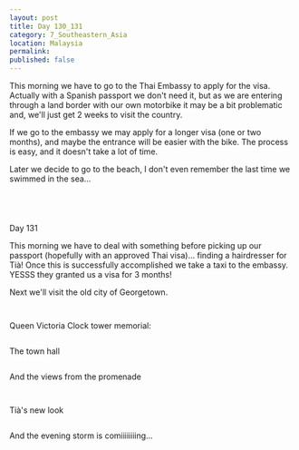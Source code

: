 ```yaml
---
layout: post
title: Day 130_131
category: 7_Southeastern_Asia
location: Malaysia
permalink: 
published: false
---
```


This morning we have to go to the Thai Embassy to apply for the visa. Actually with a Spanish passport we don't need it, but as we are entering through a land border with our own motorbike it may be a bit problematic and, we'll just get 2 weeks to visit the country. 

If we go to the embassy we may apply for a longer visa (one or two months), and maybe the entrance will be easier with the bike. The process is easy, and it doesn't take a lot of time. 

Later we decide to go to the beach, I don't even remember the last time we swimmed in the sea...

<p><a
href="https://lh3.googleusercontent.com/dVFnl0O2LkkD9wVecxtlilibvAgEHMqvu9l2FqhE1MfZDFZ9zJVMZPKaVToiVzmaEXIQJccixySgACeOxXvPU1GhKaSZb4qv8i0BND2wwIHHFcSOv45BHoub57fzdnpApMN_iYJVDi841lRaY-uNf84OcRo2pdZqSfobOw8enTKAZM9amY25W6MkWADB6GIF8dSTkpii-ki0q3UxZATNVaao3xWR2hShAVBlZG0hdjvEb_iZYx4Q4HKO3IgQNj92S9VlPEQ6paWAMC6pFKWZ2P3OG4VGWLfqB-JYTd1x4e00NnFbBkKoo3qtsRpbuFKPI8u_0DMifdus15CljiYScxez_wMApSYzr1seZh_syVWj0glLaMKgyJVA7wvvyU-DdFQrXHIuu9hsFRYE1lvd1dya5EfxeXSYP-FuI7il0iRCwYDzP11W2ijibtbzUzDii4KR5e3g_cxTtPbbF5tu9fS6Zj-DkqPCM5_25TRAwui0GrfyszoqAtHuXjAaqpp6wBBhsnWCLdBLtqO5alXXUFj__JcrIG3Q2JXVB20QcvOo6N0CvLaO5oWvxj2JItv74STj0wzghE9nf1Zz8cTUqxpqbAksCJ5yaCpMV1p8zO3u_lI7iir7qTv9n6hJdq4Zyu9V3itxROTe7fxTLa9xOWdDSk-zW7oKXFcbTxwRyRU-NdNDEqrIBom4A-rUPw3n6ABQM2K_jdoJU8mK41U=w669-h502-no"><img 
src="https://lh3.googleusercontent.com/dVFnl0O2LkkD9wVecxtlilibvAgEHMqvu9l2FqhE1MfZDFZ9zJVMZPKaVToiVzmaEXIQJccixySgACeOxXvPU1GhKaSZb4qv8i0BND2wwIHHFcSOv45BHoub57fzdnpApMN_iYJVDi841lRaY-uNf84OcRo2pdZqSfobOw8enTKAZM9amY25W6MkWADB6GIF8dSTkpii-ki0q3UxZATNVaao3xWR2hShAVBlZG0hdjvEb_iZYx4Q4HKO3IgQNj92S9VlPEQ6paWAMC6pFKWZ2P3OG4VGWLfqB-JYTd1x4e00NnFbBkKoo3qtsRpbuFKPI8u_0DMifdus15CljiYScxez_wMApSYzr1seZh_syVWj0glLaMKgyJVA7wvvyU-DdFQrXHIuu9hsFRYE1lvd1dya5EfxeXSYP-FuI7il0iRCwYDzP11W2ijibtbzUzDii4KR5e3g_cxTtPbbF5tu9fS6Zj-DkqPCM5_25TRAwui0GrfyszoqAtHuXjAaqpp6wBBhsnWCLdBLtqO5alXXUFj__JcrIG3Q2JXVB20QcvOo6N0CvLaO5oWvxj2JItv74STj0wzghE9nf1Zz8cTUqxpqbAksCJ5yaCpMV1p8zO3u_lI7iir7qTv9n6hJdq4Zyu9V3itxROTe7fxTLa9xOWdDSk-zW7oKXFcbTxwRyRU-NdNDEqrIBom4A-rUPw3n6ABQM2K_jdoJU8mK41U=w669-h502-no" class="oversize" alt=""></a></p>

<p><a
href="https://lh3.googleusercontent.com/94v5LDEufcKjY1vTWahRW7pZeiYkPiH40xURlokdCYkU3q3f7lsKwAeSa-qQh_vOO-4gAfLkx8NZ4I_ATRajfTLe-TodVGPUdYNzPQ--oY-D_qOMQvgN8XSor4e2WwF5Yt9PkiEssz828IQTS2fOhuTS6PzVf8T_sBaKojkJLNU8K8nrLJxFEbjXPaq4kEZi2GirmxiOtjS1x24TkEMslPtMUq4qjdn9H5LXsgFwayU4GyRytC3qQEepRQV22TMtiVldsSo2FirCaJ9Ed8E1Wl6g_V-tX6W-q26OjNZQNDAnWlDJZxB81x6oZ-wRTT4yV8ocS-bfFEKuXoJHtEEs5R8pbeCW5k-KzJLELGta2n3fc-XnDc4d9QOEAXgJOj0C_Y76gXKWd-haIm4x2cpSeyBSKRXR-jsySDQrUwfWpki9j15Jpigc8-DYLU702aikafsvn_hkhaShn2lDgmyVz5McSrjnS3J6x7fKjfsNj1In8xgH1bzq5x4Gnl0ZqKJY7XrnUQQVfV3Ipa0nKLU_fQs2QriuM34kPHkNZftqRG4BECxUOK7beTsBu8jhEnVGJXnSMBw46bE-ACNIwCeaQdA39IR81d50veCC9Esp5zCERxOMgWUPb--dOSRuzODivL9mtplK0uuJi2rkS2e9yfkLZ3FLGoesAzrvS4yzWT0DL6Hd0JLocvAwtJaAeJ0F7T04eqXRZbpcoE1U23k=w669-h502-no"><img 
src="https://lh3.googleusercontent.com/94v5LDEufcKjY1vTWahRW7pZeiYkPiH40xURlokdCYkU3q3f7lsKwAeSa-qQh_vOO-4gAfLkx8NZ4I_ATRajfTLe-TodVGPUdYNzPQ--oY-D_qOMQvgN8XSor4e2WwF5Yt9PkiEssz828IQTS2fOhuTS6PzVf8T_sBaKojkJLNU8K8nrLJxFEbjXPaq4kEZi2GirmxiOtjS1x24TkEMslPtMUq4qjdn9H5LXsgFwayU4GyRytC3qQEepRQV22TMtiVldsSo2FirCaJ9Ed8E1Wl6g_V-tX6W-q26OjNZQNDAnWlDJZxB81x6oZ-wRTT4yV8ocS-bfFEKuXoJHtEEs5R8pbeCW5k-KzJLELGta2n3fc-XnDc4d9QOEAXgJOj0C_Y76gXKWd-haIm4x2cpSeyBSKRXR-jsySDQrUwfWpki9j15Jpigc8-DYLU702aikafsvn_hkhaShn2lDgmyVz5McSrjnS3J6x7fKjfsNj1In8xgH1bzq5x4Gnl0ZqKJY7XrnUQQVfV3Ipa0nKLU_fQs2QriuM34kPHkNZftqRG4BECxUOK7beTsBu8jhEnVGJXnSMBw46bE-ACNIwCeaQdA39IR81d50veCC9Esp5zCERxOMgWUPb--dOSRuzODivL9mtplK0uuJi2rkS2e9yfkLZ3FLGoesAzrvS4yzWT0DL6Hd0JLocvAwtJaAeJ0F7T04eqXRZbpcoE1U23k=w669-h502-no" class="oversize" alt=""></a></p>

<p><a
href="https://lh3.googleusercontent.com/QkGb214pWoPQmwwZ5Y4N3ZWCnAcIyRAbcC1SAddPczvH5bBSmNkVwIkhFSYzoyyVuC-_ksEWc24cO0_1chvhfQnCt1QSahqKcjUKfve0eHf0OHWT5vxSja8XDsnDFb9UugGC0FvEg7wwlegShnACbzAj1pZ2XK-Srg10Z9ba8wSEAsRz_gn9AWa63QsP0h-WIs8vNZ-559nj9knSyIYOLmQBpELpPfke_rjwYKFlqo137NEZuUYlZlmcBPpxFTpb9TPXYYQvM1VEiwAJkBoqtT6RQMiFi6LPu093x5lHGRzBBzGzOJvB3CKjvWa0_IFoNxieNqjng_sXB6Cv8S1inBYBdYzD_ZHCHUsg1AoaGUwLFz7OB7n4ekg2x7DNlrrhPGMahDmONHdo4Mu0mgleQ960XW4yF5130Ouxm2GL7iFQXotX5AfrABGsUaRpMX3xU8qwxFr2Y_sKjnx2lyqlDqczl0intvDG7As7spREx366KVlXZfLp5yJo6DPzgVGSE7WW4UlykwmCx9ysQXAXHn3M6VJh7O4jEDgy_NWom6ldKndGrcuYpFeKOkpVUqORUq19nb2G_JfVg31nSNx0mH4XRFvK3_jnrl5to7Ua9FU_KUZ_ayADPcEQnzlbnPP_IBRkBpIUKPFUB5Y3GulNx7eg_j4_AgcaHged5gXzrjoou3ySxEgjrjWwQUdAXwVECVBd8cKMueKVV3cpk3o=w669-h502-no"><img 
src="https://lh3.googleusercontent.com/QkGb214pWoPQmwwZ5Y4N3ZWCnAcIyRAbcC1SAddPczvH5bBSmNkVwIkhFSYzoyyVuC-_ksEWc24cO0_1chvhfQnCt1QSahqKcjUKfve0eHf0OHWT5vxSja8XDsnDFb9UugGC0FvEg7wwlegShnACbzAj1pZ2XK-Srg10Z9ba8wSEAsRz_gn9AWa63QsP0h-WIs8vNZ-559nj9knSyIYOLmQBpELpPfke_rjwYKFlqo137NEZuUYlZlmcBPpxFTpb9TPXYYQvM1VEiwAJkBoqtT6RQMiFi6LPu093x5lHGRzBBzGzOJvB3CKjvWa0_IFoNxieNqjng_sXB6Cv8S1inBYBdYzD_ZHCHUsg1AoaGUwLFz7OB7n4ekg2x7DNlrrhPGMahDmONHdo4Mu0mgleQ960XW4yF5130Ouxm2GL7iFQXotX5AfrABGsUaRpMX3xU8qwxFr2Y_sKjnx2lyqlDqczl0intvDG7As7spREx366KVlXZfLp5yJo6DPzgVGSE7WW4UlykwmCx9ysQXAXHn3M6VJh7O4jEDgy_NWom6ldKndGrcuYpFeKOkpVUqORUq19nb2G_JfVg31nSNx0mH4XRFvK3_jnrl5to7Ua9FU_KUZ_ayADPcEQnzlbnPP_IBRkBpIUKPFUB5Y3GulNx7eg_j4_AgcaHged5gXzrjoou3ySxEgjrjWwQUdAXwVECVBd8cKMueKVV3cpk3o=w669-h502-no" class="oversize" alt=""></a></p>

<p><a
href="https://lh3.googleusercontent.com/MixkDd4bFbR3wjZGeGQDpQqyFzWrudlXBWzLlC86wV2kMe0NfFA7aCEDmt8WqtlSp5370RIw0tlVm0XXk3FCdHn_5JwUQq7jsSDcS2drsIobNu8M-ZGO6oHM_6-ySUbVlBILntzwS5K1L7DDLCe1boMKfsxY5ZqzbqwoOAcwwD_7V7M86dJdsVKPwYhLqXh7TeHXaJSuqGI-QhiBwev40ecDqD0USeqJCy0qWX4ympLNJaxsX_RjeMGQ73yVLxFnd7-N6V1_zTmZl8apm4E1eiWoEr9HbhHU3NGGnbW00f8v6-9cVmzQz6b66iuawkUO7kfSXInlA0oKe18E5rxBF8OiMY1uXyA7QcoLuNjdHI2rM5teA24Qq0lNdlfeHJZhyhGIWmvCNrKZlfx4VtydBxSXso2JsW5-RMyjwJknB5Dm0W-zpD3BqpC3bGPFcIhwKuHyEmHv2Kz9n-meuODFYyV-Q7JHLXp9_AqLOqZncrysenkNxBVm2LekLI5Fue3J378nUeLSrluJse4Q2V86I5o-KxN4reblDKB4A_6LsB9eD13avhsz_ZWfHPmujZtRywXgVq2WvriWC7Ikhj9jhpY6-dxMHS7-lFSNEsJMh0HnQ9dUtJIXtOZSUHUKDrimwJo40ykIWb_0W0O8j8734VbF_f7-9kRVrzSfjMb1atIKTYwIbVEru6VIjlrLVoKcLT_eWvaIzOCqa9SqxNI=w836-h627-no"><img 
src="https://lh3.googleusercontent.com/MixkDd4bFbR3wjZGeGQDpQqyFzWrudlXBWzLlC86wV2kMe0NfFA7aCEDmt8WqtlSp5370RIw0tlVm0XXk3FCdHn_5JwUQq7jsSDcS2drsIobNu8M-ZGO6oHM_6-ySUbVlBILntzwS5K1L7DDLCe1boMKfsxY5ZqzbqwoOAcwwD_7V7M86dJdsVKPwYhLqXh7TeHXaJSuqGI-QhiBwev40ecDqD0USeqJCy0qWX4ympLNJaxsX_RjeMGQ73yVLxFnd7-N6V1_zTmZl8apm4E1eiWoEr9HbhHU3NGGnbW00f8v6-9cVmzQz6b66iuawkUO7kfSXInlA0oKe18E5rxBF8OiMY1uXyA7QcoLuNjdHI2rM5teA24Qq0lNdlfeHJZhyhGIWmvCNrKZlfx4VtydBxSXso2JsW5-RMyjwJknB5Dm0W-zpD3BqpC3bGPFcIhwKuHyEmHv2Kz9n-meuODFYyV-Q7JHLXp9_AqLOqZncrysenkNxBVm2LekLI5Fue3J378nUeLSrluJse4Q2V86I5o-KxN4reblDKB4A_6LsB9eD13avhsz_ZWfHPmujZtRywXgVq2WvriWC7Ikhj9jhpY6-dxMHS7-lFSNEsJMh0HnQ9dUtJIXtOZSUHUKDrimwJo40ykIWb_0W0O8j8734VbF_f7-9kRVrzSfjMb1atIKTYwIbVEru6VIjlrLVoKcLT_eWvaIzOCqa9SqxNI=w836-h627-no" class="oversize" alt=""></a></p>

Day 131

This morning we have to deal with something before picking up our passport (hopefully with an approved Thai visa)... finding a hairdresser for Tià! Once this is successfully accomplished we take a taxi to the embassy. YESSS they granted us a visa for 3 months!

Next we'll visit the old city of Georgetown.

<p><a
href="https://lh3.googleusercontent.com/Y8KlVhgmK4aVZ8gPk35ApGQOOhW5hzuXGiZmYvSq3c-I7aEzXV1dzZjXOCQONN6myoSc9eswj52jGLkQE91Q86-HMGlP5iBusWlU12UrZtE8F4PxodGpwfnkr6ds5RQHthTIpX7sr3TQ7pSCObmTdFH8OnMAeZDuwxOdlaH-oPJMH0u0rPtAoZ6dH6P3hJWv0_HsU4VVYoc1TsuL6Si4-gd9bchidZ-z4cY53Mf8JBPoj1o5NeKIL5Y7ew2CUuF60EarQLdfdkkGsohIchfmKt3A3tjI_Lg5P_KmhgLxeFdZrOxReauhjmsmhcRYgADt286eutIqCGZB5UIdTyAVK9UOI6iniQe_H53NMDB8EUFudvf4KCz9UxvQzIb8PP2AYzl2lnLvem0FPyI_mjmb5WcEjO-RpdabuA2EVOJi5YZTf--oswnYZf3rApTXnat7p3dv1nURLAd8z0Ru6k4_y3V4iWJGjDd2HxoUZ-y7NDHclVhDHKBXVlzVB1jz5n7KcUeFKAci98tX0r69d-urz9AWXRN14Pu1mVxS3ACcqNVuM4nwOOKFH1jUAAyoDf1U7KVzaJWF9qL16i5eZ1InQfLyGMgxW1Ybl1FX8Vwo5DUML73tCpQLj9qKVED81DvRE_8gBFYkwb7--IVrM8fofEwa2zpps6KAb8IQfT-3H-M4YSMFk2klFMMZTpf__dtfPnSad0wGcg-JR5fmtCE=w669-h502-no"><img 
src="https://lh3.googleusercontent.com/Y8KlVhgmK4aVZ8gPk35ApGQOOhW5hzuXGiZmYvSq3c-I7aEzXV1dzZjXOCQONN6myoSc9eswj52jGLkQE91Q86-HMGlP5iBusWlU12UrZtE8F4PxodGpwfnkr6ds5RQHthTIpX7sr3TQ7pSCObmTdFH8OnMAeZDuwxOdlaH-oPJMH0u0rPtAoZ6dH6P3hJWv0_HsU4VVYoc1TsuL6Si4-gd9bchidZ-z4cY53Mf8JBPoj1o5NeKIL5Y7ew2CUuF60EarQLdfdkkGsohIchfmKt3A3tjI_Lg5P_KmhgLxeFdZrOxReauhjmsmhcRYgADt286eutIqCGZB5UIdTyAVK9UOI6iniQe_H53NMDB8EUFudvf4KCz9UxvQzIb8PP2AYzl2lnLvem0FPyI_mjmb5WcEjO-RpdabuA2EVOJi5YZTf--oswnYZf3rApTXnat7p3dv1nURLAd8z0Ru6k4_y3V4iWJGjDd2HxoUZ-y7NDHclVhDHKBXVlzVB1jz5n7KcUeFKAci98tX0r69d-urz9AWXRN14Pu1mVxS3ACcqNVuM4nwOOKFH1jUAAyoDf1U7KVzaJWF9qL16i5eZ1InQfLyGMgxW1Ybl1FX8Vwo5DUML73tCpQLj9qKVED81DvRE_8gBFYkwb7--IVrM8fofEwa2zpps6KAb8IQfT-3H-M4YSMFk2klFMMZTpf__dtfPnSad0wGcg-JR5fmtCE=w669-h502-no" class="oversize" alt=""></a></p>

<p><a
href="https://lh3.googleusercontent.com/LsHPa8rTvOI6MUiWZRLpjzKulUhnuffFt1arQrRg3tzZHgixYz8tWC_2tSvqDZ3C2zmD-r7arVrkeCbtyVn5IWZ3wzupHYHekhEI6JaiJwGhLVwOdXfWU9RsCaBAItizxntXccNVP69ldRURugqKpNHjRSeKQzH9py9GCvPTjyCFIhHhUHAKTbW4vpwwwlIxOuS1Ke98vhNuWIFOrjn0FzTzSK7DoyUotGX_uPDYqxsfw3Ca7KpB6FTV7OMB34BQ9a8zTXLnQ1YvkOKkR03AqhCfFyJimlSXmKOsN_UiI6rcgBKmSU-B2hTbrnq_M06kRGl0rcajOh9911mNYa30Wz0RO7sBdOjXOlg53kEE_0Gk4u-Ulro8qAoQCWxw2RkPzMU3A3XRTbv1ctaDZLcPvzbAm1JtfqRmY62f0YlY10lqet4-iKjg6AV2-HC89l-uKc11mbyqOKhFe0oj7yNXGTp58Lwy-MpjAR5-4V5rMoq_qZ9gN6UdQqDlIFCi3XXoTy7UhOpm0AekptyQprxfZ7YW7WjqaB5bafQ7BNCinGPk91AbJFTfaPtMUyMh6fwK6X73OTmH1mw_YEX57q5OonuZZ9CTp0ZQXd5pQe3y8w0enSZgyu119jkZv0sbbbtvvVQL3cGhusP9JImSGlE5nIxWcDouX7UbeyWDEGR6YgoUywXSw6HuM0In1vTYGoCih6XjxJXjOFMgOfhP3z8=w669-h502-no"><img 
src="https://lh3.googleusercontent.com/LsHPa8rTvOI6MUiWZRLpjzKulUhnuffFt1arQrRg3tzZHgixYz8tWC_2tSvqDZ3C2zmD-r7arVrkeCbtyVn5IWZ3wzupHYHekhEI6JaiJwGhLVwOdXfWU9RsCaBAItizxntXccNVP69ldRURugqKpNHjRSeKQzH9py9GCvPTjyCFIhHhUHAKTbW4vpwwwlIxOuS1Ke98vhNuWIFOrjn0FzTzSK7DoyUotGX_uPDYqxsfw3Ca7KpB6FTV7OMB34BQ9a8zTXLnQ1YvkOKkR03AqhCfFyJimlSXmKOsN_UiI6rcgBKmSU-B2hTbrnq_M06kRGl0rcajOh9911mNYa30Wz0RO7sBdOjXOlg53kEE_0Gk4u-Ulro8qAoQCWxw2RkPzMU3A3XRTbv1ctaDZLcPvzbAm1JtfqRmY62f0YlY10lqet4-iKjg6AV2-HC89l-uKc11mbyqOKhFe0oj7yNXGTp58Lwy-MpjAR5-4V5rMoq_qZ9gN6UdQqDlIFCi3XXoTy7UhOpm0AekptyQprxfZ7YW7WjqaB5bafQ7BNCinGPk91AbJFTfaPtMUyMh6fwK6X73OTmH1mw_YEX57q5OonuZZ9CTp0ZQXd5pQe3y8w0enSZgyu119jkZv0sbbbtvvVQL3cGhusP9JImSGlE5nIxWcDouX7UbeyWDEGR6YgoUywXSw6HuM0In1vTYGoCih6XjxJXjOFMgOfhP3z8=w669-h502-no" class="oversize" alt=""></a></p>

Queen Victoria Clock tower memorial:

<p><a
href="https://lh3.googleusercontent.com/8OsC4Cu2kxqi5iy4LdcDQu2vO8uDVA1T3AmZsd7n9bJbpDuVvRGDsbK1LHjNEmgKQ62B6caJaNeMuFdIkGhDJZ5bp3wGnq01IhGg-CGDq4w9kFnN6Ag1b7hdF-ntEZ3MAfgCTdnodHVFNna4ut3mhTqRaHmfjYoLWwtP2h-ktQEYQr9RlKaJjI9yjOFNimtIMSHjzLNaCM8S3mbxMMiJJ7R7CgBWrmYBW-MGtyVLSSRG5QfnZ2FkAV6BNUEESvvtz7HvC0yoNCBe2tyq3h-P_KcJ8-25UH0V0u4IDRJDc-hlMfJsUGwnoHC05_9nRJINzRBDj53m4lW865-wLG6qGw6JQa3odBhC0-uvV_fTCsF5kYdqGyShzvmlaOLJwe5kPYm1CteW5q5OoBA2T785NpchTE_4bH9GuMuFdspiGfQ14O1jBJ4b6PI55wfZG8oIuz32IZOLePlA_EHO3Z48MzNVAXKWcabvHoG2uE8Bk0COoB3vlsNdJ25QmsfM0K0uvVFKWpqLl78iDI71NaV2rVtPHhBa7zNcVRmDIcYgdHLxDjzht8xH5I_kD59We2z5RfwiIzC8RW6GrudSO9zkXBP8vZPTSRAswnKmK-WzW30yD9_VPxbYFhNNgO5XCJz2j7PFV8B57ndDFFzMH9RbTejVlznHYpRGb8OcEHDo2wF6enxLxCKr68s_e9TD4fWOLia6jNBtS0IpHbpAm8Q=w350-h502-no"><img 
src="https://lh3.googleusercontent.com/8OsC4Cu2kxqi5iy4LdcDQu2vO8uDVA1T3AmZsd7n9bJbpDuVvRGDsbK1LHjNEmgKQ62B6caJaNeMuFdIkGhDJZ5bp3wGnq01IhGg-CGDq4w9kFnN6Ag1b7hdF-ntEZ3MAfgCTdnodHVFNna4ut3mhTqRaHmfjYoLWwtP2h-ktQEYQr9RlKaJjI9yjOFNimtIMSHjzLNaCM8S3mbxMMiJJ7R7CgBWrmYBW-MGtyVLSSRG5QfnZ2FkAV6BNUEESvvtz7HvC0yoNCBe2tyq3h-P_KcJ8-25UH0V0u4IDRJDc-hlMfJsUGwnoHC05_9nRJINzRBDj53m4lW865-wLG6qGw6JQa3odBhC0-uvV_fTCsF5kYdqGyShzvmlaOLJwe5kPYm1CteW5q5OoBA2T785NpchTE_4bH9GuMuFdspiGfQ14O1jBJ4b6PI55wfZG8oIuz32IZOLePlA_EHO3Z48MzNVAXKWcabvHoG2uE8Bk0COoB3vlsNdJ25QmsfM0K0uvVFKWpqLl78iDI71NaV2rVtPHhBa7zNcVRmDIcYgdHLxDjzht8xH5I_kD59We2z5RfwiIzC8RW6GrudSO9zkXBP8vZPTSRAswnKmK-WzW30yD9_VPxbYFhNNgO5XCJz2j7PFV8B57ndDFFzMH9RbTejVlznHYpRGb8OcEHDo2wF6enxLxCKr68s_e9TD4fWOLia6jNBtS0IpHbpAm8Q=w350-h502-no" class="oversize" alt=""></a></p>

The town hall

<p><a
href="https://lh3.googleusercontent.com/3l8_KYns74zyLUs_GxCE_FfeCOGT1TrRRzuo2wD0UqhocAS9MjwMNPheguc1rnchG9Wrhco00_hzUFJw__LLsd72xixK24ub6K_bmyIj48L4LPdjHxoLsK2JJ26WNEGPLaRkbn9FfI_A-fU_7kUesIAjjMIrYH0vJC9UXwCn_88djhUapTbcWbEwemKaVnirNV4R-aPa3_zthdqH1kRXdEro0ohSI_libfbyMS2dusb_VTan7vhCGv8OqJlt-XicUTunDsheSt4a8o_tpoESzW6REjmuvtdWF6Lo31NJQzMwBzBAAiBCfjb8XOPYDRtVTbLhyY-sSODlZOg-RVSG6jk5RgB514zwNbxiptduercrWM2f8t_zLL-_YEor5n51sQHY2CE-REd78PRcUIuDGw7knuZSfAagnLgHtzDh5sGziI9XYyxltkRG-9B3Vjg9WU2C10e4Fy78jTn5tAYLN8VNRYwC9s3ZNhUyYah8yOjmtXK0ZiFQyI7IAKcEAym8W_CHWtCFnOBIIvI1PYlGW5XIJHV2CrQco0Rzz8oprENwuJRq9-ZJ_FspghzD4kvSlyIKRKKDw_mNaRpz07qpeWa_ZxrAHL7fUjzFzlWxXESSqepK9yNQXOBHOL2uzWQnOnn7Pu6wBAWc3GqLA1aANSGUNpqu_FWC7TI9sjrIEo_fXhdUXw34Ef7fIezO-Ov4xAEsZLj6owaOdYt_QOU=w669-h502-no"><img 
src="https://lh3.googleusercontent.com/3l8_KYns74zyLUs_GxCE_FfeCOGT1TrRRzuo2wD0UqhocAS9MjwMNPheguc1rnchG9Wrhco00_hzUFJw__LLsd72xixK24ub6K_bmyIj48L4LPdjHxoLsK2JJ26WNEGPLaRkbn9FfI_A-fU_7kUesIAjjMIrYH0vJC9UXwCn_88djhUapTbcWbEwemKaVnirNV4R-aPa3_zthdqH1kRXdEro0ohSI_libfbyMS2dusb_VTan7vhCGv8OqJlt-XicUTunDsheSt4a8o_tpoESzW6REjmuvtdWF6Lo31NJQzMwBzBAAiBCfjb8XOPYDRtVTbLhyY-sSODlZOg-RVSG6jk5RgB514zwNbxiptduercrWM2f8t_zLL-_YEor5n51sQHY2CE-REd78PRcUIuDGw7knuZSfAagnLgHtzDh5sGziI9XYyxltkRG-9B3Vjg9WU2C10e4Fy78jTn5tAYLN8VNRYwC9s3ZNhUyYah8yOjmtXK0ZiFQyI7IAKcEAym8W_CHWtCFnOBIIvI1PYlGW5XIJHV2CrQco0Rzz8oprENwuJRq9-ZJ_FspghzD4kvSlyIKRKKDw_mNaRpz07qpeWa_ZxrAHL7fUjzFzlWxXESSqepK9yNQXOBHOL2uzWQnOnn7Pu6wBAWc3GqLA1aANSGUNpqu_FWC7TI9sjrIEo_fXhdUXw34Ef7fIezO-Ov4xAEsZLj6owaOdYt_QOU=w669-h502-no" class="oversize" alt=""></a></p>

And the views from the promenade

<p><a
href="https://lh3.googleusercontent.com/PtIQfioymtebP9RNh1c69Sa3SdsiJ50tJ1HMjwiXDm6z5gg6ffwY-1l4iR1c2SqvYjxJP-7i1ZHEJtosON8KZ-9HKTKjF-H2g0XpYJerp5d4L5Jiby80tSzlaXJiVvhBR831XAbaqi4w0gbje7ISQYmLGRQLmg2P1-OIQe4fv_ytFQno5pDXbproY_vJrs2BVTeIWMvEfRO1EYERP_SwwKBLFzIUz4Rb58Vr9rP_w_tgZQa0yRDYypTNacshRpaXDBbulXZTvU7z83sg60MdxnMs3fMHRY8qclR9LcjdBUYVE6LzpKOjVSEW9WRrA6iXGQlFJGUZW5kP1NLeTE8vM6097WxNY3pW_SrXqsAJBPVMHlgWCp8Y9Xz-e4faXUmYb-rZ811En552iOuQ8j-ApT30sgBhgfG5Cr0f-vyKJXMmZEatOwYDW8rDM9Qb1pkdhfyFR7zuI1N8ud16pCbYjZWSUQTjZ2naiAWXleYVnOodTZgV8t0_72HuwI9sPeNXzXMi_x3SE2eYPm1oen608MUQR3AqQgxB7QScIlKHzoVX93eGkbZPcPT8DRXCJXiG-dL0NDokPdTHyVB3KYAGtLiKKqUe1e-MJCmHzUddfPiGYrRpWtdX1ERlxELjJSW4lk9zGRDPI91aNtjjti7vOAFVwTTz0ORBZAwmNKTRs-xZwwT77qcU6hcsD6IZwwj0crINYXJLYFfq3PqG9p4=w836-h627-no"><img 
src="https://lh3.googleusercontent.com/PtIQfioymtebP9RNh1c69Sa3SdsiJ50tJ1HMjwiXDm6z5gg6ffwY-1l4iR1c2SqvYjxJP-7i1ZHEJtosON8KZ-9HKTKjF-H2g0XpYJerp5d4L5Jiby80tSzlaXJiVvhBR831XAbaqi4w0gbje7ISQYmLGRQLmg2P1-OIQe4fv_ytFQno5pDXbproY_vJrs2BVTeIWMvEfRO1EYERP_SwwKBLFzIUz4Rb58Vr9rP_w_tgZQa0yRDYypTNacshRpaXDBbulXZTvU7z83sg60MdxnMs3fMHRY8qclR9LcjdBUYVE6LzpKOjVSEW9WRrA6iXGQlFJGUZW5kP1NLeTE8vM6097WxNY3pW_SrXqsAJBPVMHlgWCp8Y9Xz-e4faXUmYb-rZ811En552iOuQ8j-ApT30sgBhgfG5Cr0f-vyKJXMmZEatOwYDW8rDM9Qb1pkdhfyFR7zuI1N8ud16pCbYjZWSUQTjZ2naiAWXleYVnOodTZgV8t0_72HuwI9sPeNXzXMi_x3SE2eYPm1oen608MUQR3AqQgxB7QScIlKHzoVX93eGkbZPcPT8DRXCJXiG-dL0NDokPdTHyVB3KYAGtLiKKqUe1e-MJCmHzUddfPiGYrRpWtdX1ERlxELjJSW4lk9zGRDPI91aNtjjti7vOAFVwTTz0ORBZAwmNKTRs-xZwwT77qcU6hcsD6IZwwj0crINYXJLYFfq3PqG9p4=w836-h627-no" class="oversize" alt=""></a></p>

<p><a
href="https://lh3.googleusercontent.com/4LWnp0VgBWJV9TioaTnQROs2aAK0UoE2R_s9FAjpqULqRX1lVAqbBEwF7IJYkhMS0XiyGqoEojIW4oh0DK2NDBam3VG17xT_P6kjrf5P-b5FiEhtaR8rC9_e9WcTl-DCQSyu576LJ0TIZXlEareRsVYhGB1psqTuHdu8F9Ot8ghmpdcN4ZdHgplsGARdyYsij6zKX3GZ_jt5gGXERZ4zMtEvmNWQEW-B4v0dLMgxuVn7dngEbJbLgRqSgONIBRw3gvVBiQH3TLFV0jy84sMK-Bwb6G5lz1WI9IW6C2hGacUdmeJbAZEi-3a28CtquttZ3rpMqYmratIZnv7gpmlzB0fanNPF_S1weu3ekyVK4mwAwyAzvaH0pAWFRpEh_30IICacOEq1si8-EKSVPkmr4ipZ3ko_lTFNIBPQ50SVQ3ylmbgBKc47ZFI_L38BJD3xGiVYnqOs-cH4kDS4-877ACoJaWJaK84gV2Tkc98HVTJBLfY-N4unVPWhu0bigqV3Ha64dq-yZpP24oiQDDKaO9WyDQzFC7ZlyAea7EYjoAfgMCvWoGY4fj3xKd6nFYeLfLrFjD-mLIrVskx8XQg9KYs2bgRopg7uRAMwvvwAihYheUD4jw6NdIVUnI79KnvupjA-mO-JDRD70MFONF1D4tznX5zcdsidnUFngCDnOwnGVZDO0emDfq6OfV-T_zMQtHxZ_sJIh_s400O74v8=w836-h627-no"><img 
src="https://lh3.googleusercontent.com/4LWnp0VgBWJV9TioaTnQROs2aAK0UoE2R_s9FAjpqULqRX1lVAqbBEwF7IJYkhMS0XiyGqoEojIW4oh0DK2NDBam3VG17xT_P6kjrf5P-b5FiEhtaR8rC9_e9WcTl-DCQSyu576LJ0TIZXlEareRsVYhGB1psqTuHdu8F9Ot8ghmpdcN4ZdHgplsGARdyYsij6zKX3GZ_jt5gGXERZ4zMtEvmNWQEW-B4v0dLMgxuVn7dngEbJbLgRqSgONIBRw3gvVBiQH3TLFV0jy84sMK-Bwb6G5lz1WI9IW6C2hGacUdmeJbAZEi-3a28CtquttZ3rpMqYmratIZnv7gpmlzB0fanNPF_S1weu3ekyVK4mwAwyAzvaH0pAWFRpEh_30IICacOEq1si8-EKSVPkmr4ipZ3ko_lTFNIBPQ50SVQ3ylmbgBKc47ZFI_L38BJD3xGiVYnqOs-cH4kDS4-877ACoJaWJaK84gV2Tkc98HVTJBLfY-N4unVPWhu0bigqV3Ha64dq-yZpP24oiQDDKaO9WyDQzFC7ZlyAea7EYjoAfgMCvWoGY4fj3xKd6nFYeLfLrFjD-mLIrVskx8XQg9KYs2bgRopg7uRAMwvvwAihYheUD4jw6NdIVUnI79KnvupjA-mO-JDRD70MFONF1D4tznX5zcdsidnUFngCDnOwnGVZDO0emDfq6OfV-T_zMQtHxZ_sJIh_s400O74v8=w836-h627-no" class="oversize" alt=""></a></p>

Tià's new look

<p><a
href="https://lh3.googleusercontent.com/prZth0Ha6A0_7mj8yxoSfexnswxBWG5EihooaXml9k7ywry1l4ojkylZh2ddONup_22GkRMX8EyzR1eDwzS4Hv1oCNuMiYg5II_AQYjigOGXjLbuPZcP4UIvWQI9yoi9dT6aGTnGsuSUo4vQ8hXXjJGLzAat4YGXAve9pNBm2IkirzVIJye46TeSEyZ7Rsc6NgsJwRxZD006hT6XR7OQSQXDaHBYLrFAnvarv4oblf9R8UMowO-3E_GLQ6jT1j68SRfddICrmt6UZCR5x5ptBjCVggslVgFdMu7J4F6VoUIudwiX14RSgMwIErYVrvOKShkIG8o2IkuQ2cjEpIPvBH3_rjG1znP0qRuPCtrEV7AQl3GoA4li9FdDboydnSbcOL79tY-jDHkJewTrtJDUB150HxyvnWiTCBPorPz-7xfdlFsQFxfSBHwyc7iZj0pf7Zc-kfpCKzBivVgeaFpqVSsOvyjmt8RRgrvdD8LaDo7jTA1l4hVETEMcqYQS3wXMa__jm4nLeWL22nfqTyrQaC0w134VkjE9tlty2WvP1T_qT4hGNLkvT0bKOc3FZVdscuPmnKPnbv9VNlMoMXPIk3ApYnhTy5NhSDK9lXwNmFnz0VBgCUWuyIU5Ka5wLr5QINC609Yll0H0WZU2Fzq3pWsKUaOQsqDrPR0Xe3ozYtqCFf4B3fubwLreG53209KkNETwXIuSAXIDl-wZ0j8=w669-h502-no"><img 
src="https://lh3.googleusercontent.com/prZth0Ha6A0_7mj8yxoSfexnswxBWG5EihooaXml9k7ywry1l4ojkylZh2ddONup_22GkRMX8EyzR1eDwzS4Hv1oCNuMiYg5II_AQYjigOGXjLbuPZcP4UIvWQI9yoi9dT6aGTnGsuSUo4vQ8hXXjJGLzAat4YGXAve9pNBm2IkirzVIJye46TeSEyZ7Rsc6NgsJwRxZD006hT6XR7OQSQXDaHBYLrFAnvarv4oblf9R8UMowO-3E_GLQ6jT1j68SRfddICrmt6UZCR5x5ptBjCVggslVgFdMu7J4F6VoUIudwiX14RSgMwIErYVrvOKShkIG8o2IkuQ2cjEpIPvBH3_rjG1znP0qRuPCtrEV7AQl3GoA4li9FdDboydnSbcOL79tY-jDHkJewTrtJDUB150HxyvnWiTCBPorPz-7xfdlFsQFxfSBHwyc7iZj0pf7Zc-kfpCKzBivVgeaFpqVSsOvyjmt8RRgrvdD8LaDo7jTA1l4hVETEMcqYQS3wXMa__jm4nLeWL22nfqTyrQaC0w134VkjE9tlty2WvP1T_qT4hGNLkvT0bKOc3FZVdscuPmnKPnbv9VNlMoMXPIk3ApYnhTy5NhSDK9lXwNmFnz0VBgCUWuyIU5Ka5wLr5QINC609Yll0H0WZU2Fzq3pWsKUaOQsqDrPR0Xe3ozYtqCFf4B3fubwLreG53209KkNETwXIuSAXIDl-wZ0j8=w669-h502-no" class="oversize" alt=""></a></p>

And the evening storm is comiiiiiiiing...

<p><a
href="https://lh3.googleusercontent.com/hFy8ec_JUBdQ_1tQSkyaOCEKC2KRUmqqmkxsXclcb4QsJSXBiLRkeuyqZE61EWud4JKpPFXQd6MkXLZCjJZ8qtnyD_tCLdNOLpxymZxN0keuw96OekQT-taO_B6-8zHj9-liEb_fFVQp-j1Oztv-gjOY5PuzGuSiy6uUfYFJlhiQbY0fRGPBI-snu1wQTd0qhiMwL5ZeuYa4TY5mVV1Zt2nB732ZyFBU6zrYpnhGSnDmQv2FHY4w9LErWss2SHPyKkthjYO9yLP2yAe451k6GgaiJxSIk-ATVu_T4V93C9xqZhFtLqXBVbwjCZb8rTYWEp6fbfFGdQTI6s6bI0-eLDIXKqs-reYNnAjGP9m6WeFtGMmS8l4X2KDHLDpycsFTJY302UteSCf3xc1gzXRLSdsRcx4nphbk8eKwuRfMJwMFaS5Z1ukA8InhEWuAH6DAq1WVJikcqpx40Oxx1skMIR_JdbaDR3avX17sQ_DM0mTgewyOQhriMia988xpRZ_jAWC8Sp3AZJRq9bBCdwZ7AWb4zN0ZHOJRDNru_YnI1xf-ySi0flkhMUL4NUY7-6YG8sDZbcPzLYpqQPAlAwnlm2kNXHyAT4EgxEcPJ0UJs1JmrxQNhoSE-RmNzLR9eDr--jg1L4PoYku7-Gm8leEDHzp3ta5CIgkygcOJrg4oHX_ZPe1eJnqByUIAzXkgmUcKpUc5yZgwroVxmEH1h1w=w669-h502-no"><img 
src="https://lh3.googleusercontent.com/hFy8ec_JUBdQ_1tQSkyaOCEKC2KRUmqqmkxsXclcb4QsJSXBiLRkeuyqZE61EWud4JKpPFXQd6MkXLZCjJZ8qtnyD_tCLdNOLpxymZxN0keuw96OekQT-taO_B6-8zHj9-liEb_fFVQp-j1Oztv-gjOY5PuzGuSiy6uUfYFJlhiQbY0fRGPBI-snu1wQTd0qhiMwL5ZeuYa4TY5mVV1Zt2nB732ZyFBU6zrYpnhGSnDmQv2FHY4w9LErWss2SHPyKkthjYO9yLP2yAe451k6GgaiJxSIk-ATVu_T4V93C9xqZhFtLqXBVbwjCZb8rTYWEp6fbfFGdQTI6s6bI0-eLDIXKqs-reYNnAjGP9m6WeFtGMmS8l4X2KDHLDpycsFTJY302UteSCf3xc1gzXRLSdsRcx4nphbk8eKwuRfMJwMFaS5Z1ukA8InhEWuAH6DAq1WVJikcqpx40Oxx1skMIR_JdbaDR3avX17sQ_DM0mTgewyOQhriMia988xpRZ_jAWC8Sp3AZJRq9bBCdwZ7AWb4zN0ZHOJRDNru_YnI1xf-ySi0flkhMUL4NUY7-6YG8sDZbcPzLYpqQPAlAwnlm2kNXHyAT4EgxEcPJ0UJs1JmrxQNhoSE-RmNzLR9eDr--jg1L4PoYku7-Gm8leEDHzp3ta5CIgkygcOJrg4oHX_ZPe1eJnqByUIAzXkgmUcKpUc5yZgwroVxmEH1h1w=w669-h502-no" class="oversize" alt=""></a></p>

<p><a
href="https://lh3.googleusercontent.com/i0E4oMvtLm3UT2G5-Y_0DSfQAbvtUFMS33EVhBOgQArtdwIjxQ6vJzv6J7P5d8HsW9pVZdzRTexxMPIvcwUy-U6UqkitZ8YYntul3T9tky7703QF69oMXVk_IfrzuyjjyFQr1JirF7w9dHCmjBPYYG_TMt7EF8oFZh7B6TM1feHGdrdchzMbCjdsZ47cjgxPO9phQOANLT6YxJ6N7jv2sOhx42NEeNx0Ah5GTYV-6v_8f5C9RkArkFnCw4qIdG8Yb46JUHo80SBp66_Sw_1rV_lK1wjjR9WDvjQv4ghW1BG1zHP59TFKtHhXVMwljko7vkV7ZVB8JThhJ0AgpeddxyEpK5E6ROkqzYyyk7dN3HzNJyk3ydV1F12vKhtaaoYs7q8Owgi1M745X76LOf9y0Y9VZ3Vr4OiwqqDZpQkF3lsAJIoTgqfOUVOskKg5nbUUz9FBGUpfvI7_zVuoElZJIiGSVhrqKw8tPpfMq0GTYHXoKjK6wXhorkWhRdEk0hlrJ-yjFrZKXeiSuGYJNVuSXVm9UIsQIJVLNp70cQb5WdHtyh-eLZV6IRF71fZiaK_-A3rqUK6qas_2uJIbE9SH4NC4JFKYg3lt0Ka_VmZFr389vbbDDhFEQJ5TnUixT30cWo8QnHv4nEdSpNhgjdb-eZ_Kct4UJO_2lCbVndBOuKuS5jcHsU_iYIoCCS9AaJYBUyAwiV5jhEzvmPQmNJo=w669-h502-no"><img 
src="https://lh3.googleusercontent.com/i0E4oMvtLm3UT2G5-Y_0DSfQAbvtUFMS33EVhBOgQArtdwIjxQ6vJzv6J7P5d8HsW9pVZdzRTexxMPIvcwUy-U6UqkitZ8YYntul3T9tky7703QF69oMXVk_IfrzuyjjyFQr1JirF7w9dHCmjBPYYG_TMt7EF8oFZh7B6TM1feHGdrdchzMbCjdsZ47cjgxPO9phQOANLT6YxJ6N7jv2sOhx42NEeNx0Ah5GTYV-6v_8f5C9RkArkFnCw4qIdG8Yb46JUHo80SBp66_Sw_1rV_lK1wjjR9WDvjQv4ghW1BG1zHP59TFKtHhXVMwljko7vkV7ZVB8JThhJ0AgpeddxyEpK5E6ROkqzYyyk7dN3HzNJyk3ydV1F12vKhtaaoYs7q8Owgi1M745X76LOf9y0Y9VZ3Vr4OiwqqDZpQkF3lsAJIoTgqfOUVOskKg5nbUUz9FBGUpfvI7_zVuoElZJIiGSVhrqKw8tPpfMq0GTYHXoKjK6wXhorkWhRdEk0hlrJ-yjFrZKXeiSuGYJNVuSXVm9UIsQIJVLNp70cQb5WdHtyh-eLZV6IRF71fZiaK_-A3rqUK6qas_2uJIbE9SH4NC4JFKYg3lt0Ka_VmZFr389vbbDDhFEQJ5TnUixT30cWo8QnHv4nEdSpNhgjdb-eZ_Kct4UJO_2lCbVndBOuKuS5jcHsU_iYIoCCS9AaJYBUyAwiV5jhEzvmPQmNJo=w669-h502-no" class="oversize" alt=""></a></p>

